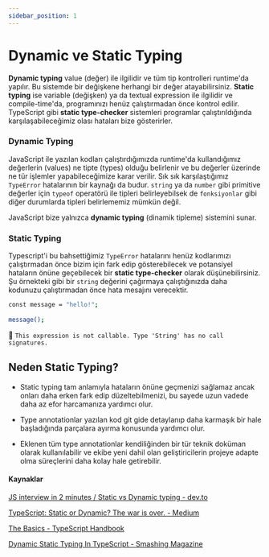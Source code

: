 ```yaml
---
sidebar_position: 1
---
```


# Dynamic ve Static Typing

**Dynamic typing** value (değer) ile ilgilidir ve tüm tip kontrolleri runtime'da yapılır. Bu sistemde bir değişkene herhangi bir değer atayabilirsiniz. **Static typing** ise variable (değişken) ya da textual expression ile ilgilidir ve compile-time'da, programınızı henüz çalıştırmadan önce kontrol edilir. TypeScript gibi **static type-checker** sistemleri programlar çalıştırıldığında karşılaşabileceğimiz olası hataları bize gösterirler.

### Dynamic Typing

JavaScript ile yazılan kodları çalıştırdığımızda runtime'da kullandığımız değerlerin (values) ne tipte (types) olduğu belirlenir ve bu değerler üzerinde ne tür işlemler yapabileceğimize karar verilir. Sık sık karşılaştığımız `TypeError` hatalarının bir kaynağı da budur. `string` ya da `number` gibi primitive değerler için `typeof` operatörü ile tipleri belirleyebilsek de `fonksiyonlar` gibi diğer durumlarda tipleri belirlememiz mümkün değil.

JavaScript bize yalnızca **dynamic typing** (dinamik tipleme) sistemini sunar.

### Static Typing

Typescript'i bu bahsettiğimiz `TypeError` hatalarını henüz kodlarımızı çalıştırmadan önce bizim için fark edip gösterebilecek ve potansiyel hataların önüne geçebilecek bir **static type-checker** olarak düşünebilirsiniz. Şu örnekteki gibi bir `string` değerini çağırmaya çalıştığınızda daha kodunuzu çalıştırmadan önce hata mesajını verecektir.

```bash
const message = "hello!";
 
message();
  ```

 🚨 `This expression is not callable.
  Type 'String' has no call signatures.`

## Neden Static Typing?

* Static typing tam anlamıyla hataların önüne geçmenizi sağlamaz ancak onları daha erken fark edip düzeltebilmenizi, bu sayede uzun vadede daha az efor harcamanıza yardımcı olur.

* Type annotationlar yazılan kod git gide detaylanıp daha karmaşık bir hale başladığında parçalara ayırma konusunda yardımcı olur. 

* Eklenen tüm type annotationlar kendiliğinden bir tür teknik doküman olarak kullanılabilir ve ekibe yeni dahil olan geliştiricilerin projeye adapte olma süreçlerini daha kolay hale getirebilir.


#### Kaynaklar

[JS interview in 2 minutes / Static vs Dynamic typing - dev.to](https://dev.to/kozlovzxc/js-interview-in-2-minutes-static-vs-dynamic-typing-2d5k)

[TypeScript: Static or Dynamic? The war is over. - Medium](https://itnext.io/typescript-static-or-dynamic-64bceb50b93e)

[The Basics - TypeScript Handbook](https://www.typescriptlang.org/docs/handbook/2/basic-types.html)

[Dynamic Static Typing In TypeScript - Smashing Magazine](https://www.smashingmagazine.com/2021/01/dynamic-static-typing-typescript/)